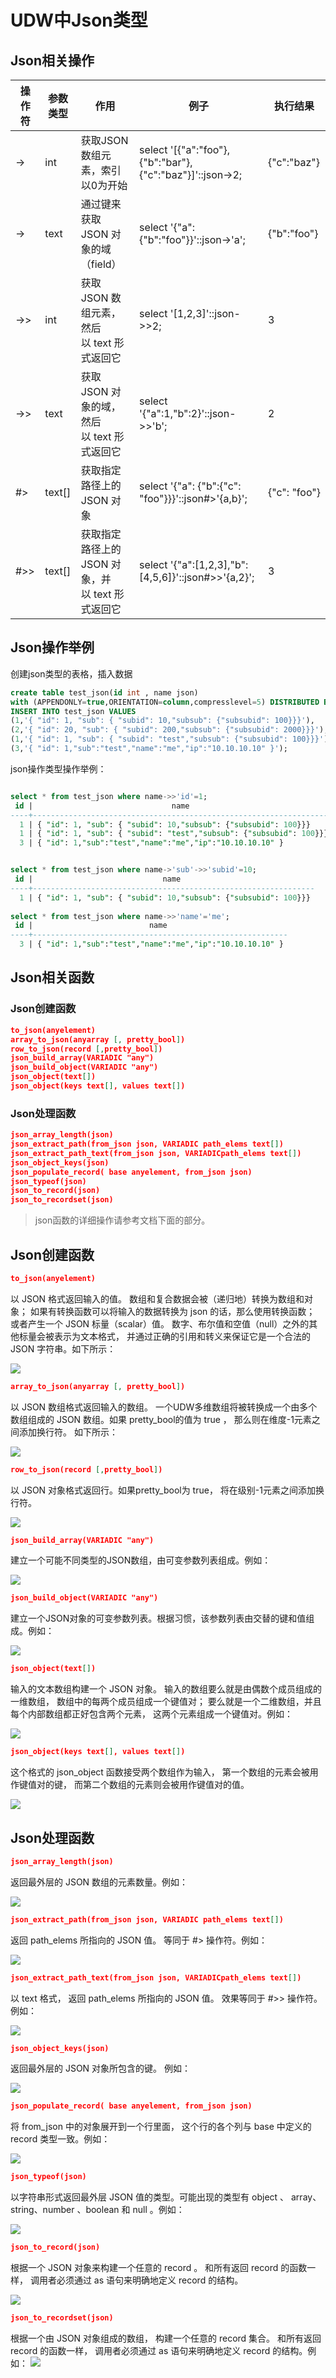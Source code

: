 # UDW中Json类型

## Json相关操作

| 操作符 | 参数类型 | 作用                                             | 例子                                                        | 执行结果     |
|--------|----------|--------------------------------------------------|-------------------------------------------------------------|--------------|
| \-\>   | int      | 获取JSON数组元素，索引以0为开始                  | select '\[{"a":"foo"},{"b":"bar"},{"c":"baz"}\]'::json-\>2; | {"c":"baz"}  |
| \-\>   | text     | 通过键来获取 JSON 对象的域（field）              | select '{"a": {"b":"foo"}}'::json-\>'a';                    | {"b":"foo"}  |
| \-\>\> | int      | 获取 JSON 数组元素，然后以 text 形式返回它       | select '\[1,2,3\]'::json-\>\>2;                             | 3            |
| \-\>\> | text     | 获取 JSON 对象的域，然后以 text 形式返回它       | select '{"a":1,"b":2}'::json-\>\>'b';                       | 2            |
| \#\>   | text\[\] | 获取指定路径上的 JSON 对象                       | select '{"a": {"b":{"c": "foo"}}}'::json\#\>'{a,b}';        | {"c": "foo"} |
| \#\>\> | text\[\] | 获取指定路径上的 JSON 对象，并以 text 形式返回它 | select '{"a":\[1,2,3\],"b":\[4,5,6\]}'::json\#\>\>'{a,2}';  | 3            |

## Json操作举例

创建json类型的表格，插入数据

``` sql
create table test_json(id int , name json)
with (APPENDONLY=true,ORIENTATION=column,compresslevel=5) DISTRIBUTED BY (id);
INSERT INTO test_json VALUES 
(1,'{ "id": 1, "sub": { "subid": 10,"subsub": {"subsubid": 100}}}'),
(2,'{ "id": 20, "sub": { "subid": 200,"subsub": {"subsubid": 2000}}}'),
(1,'{ "id": 1, "sub": { "subid": "test","subsub": {"subsubid": 100}}}'),
(3,'{ "id": 1,"sub":"test","name":"me","ip":"10.10.10.10" }');
```

json操作类型操作举例：

``` sql

select * from test_json where name->>'id'=1;
 id |                               name                                
----+-------------------------------------------------------------------
  1 | { "id": 1, "sub": { "subid": 10,"subsub": {"subsubid": 100}}}
  1 | { "id": 1, "sub": { "subid": "test","subsub": {"subsubid": 100}}}
  3 | { "id": 1,"sub":"test","name":"me","ip":"10.10.10.10" }


select * from test_json where name->'sub'->>'subid'=10;
 id |                             name                              
----+---------------------------------------------------------------
  1 | { "id": 1, "sub": { "subid": 10,"subsub": {"subsubid": 100}}}
  
select * from test_json where name->>'name'='me';
 id |                          name                           
----+---------------------------------------------------------
  3 | { "id": 1,"sub":"test","name":"me","ip":"10.10.10.10" }


```

## Json相关函数

### Json创建函数

``` json
to_json(anyelement) 
array_to_json(anyarray [, pretty_bool])
row_to_json(record [,pretty_bool])
json_build_array(VARIADIC "any")
json_build_object(VARIADIC "any")
json_object(text[]) 
json_object(keys text[], values text[]) 
```

### Json处理函数

``` json
json_array_length(json)
json_extract_path(from_json json, VARIADIC path_elems text[])
json_extract_path_text(from_json json, VARIADICpath_elems text[])
json_object_keys(json)
json_populate_record( base anyelement, from_json json)
json_typeof(json)
json_to_record(json)
json_to_recordset(json)
```

> json函数的详细操作请参考文档下面的部分。

## Json创建函数

``` json
to_json(anyelement) 
```

以 JSON 格式返回输入的值。 数组和复合数据会被（递归地）转换为数组和对象；
如果有转换函数可以将输入的数据转换为 json 的话，那么使用转换函数；
或者产生一个 JSON 标量（scalar）值。 数字、布尔值和空值（null）之外的其他标量会被表示为文本格式，
并通过正确的引用和转义来保证它是一个合法的 JSON 字符串。如下所示：

![](/images/uhadoop_json1.png)

``` json
array_to_json(anyarray [, pretty_bool]) 
```

以 JSON 数组格式返回输入的数组。 一个UDW多维数组将被转换成一个由多个数组组成的 JSON
数组。如果 pretty\_bool的值为 true ， 那么则在维度-1元素之间添加换行符。 如下所示：

![](/images/uhadoop_json2.png)

``` json
row_to_json(record [,pretty_bool])
```

以 JSON 对象格式返回行。如果pretty\_bool为 true， 将在级别-1元素之间添加换行符。

![](/images/uhadoop_json3.png)

``` json
json_build_array(VARIADIC "any")
```

建立一个可能不同类型的JSON数组，由可变参数列表组成。例如：

![](/images/uhadoop_json4.png)

``` json
json_build_object(VARIADIC "any")
```

建立一个JSON对象的可变参数列表。根据习惯，该参数列表由交替的键和值组成。例如：

![](/images/uhadoop_json5.png)

``` json
json_object(text[]) 
```

输入的文本数组构建一个 JSON 对象。 输入的数组要么就是由偶数个成员组成的一维数组， 数组中的每两个成员组成一个键值对；
要么就是一个二维数组，并且每个内部数组都正好包含两个元素， 这两个元素组成一个键值对。例如：

![](/images/uhadoop_json6.png)

``` json
json_object(keys text[], values text[]) 
```

这个格式的 json\_object 函数接受两个数组作为输入， 第一个数组的元素会被用作键值对的键， 而第二个数组的元素则会被用作键值对的值。

![](/images/uhadoop_json7.png)

## Json处理函数

``` json
json_array_length(json)
```

返回最外层的 JSON 数组的元素数量。例如：

![](/images/uhadoop_json8.png)

``` json
json_extract_path(from_json json, VARIADIC path_elems text[])
```

返回 path\_elems 所指向的 JSON 值。 等同于 \#\> 操作符。例如：

![](/images/uhadoop_json9.png)

``` json
json_extract_path_text(from_json json, VARIADICpath_elems text[])
```

以 text 格式， 返回 path\_elems 所指向的 JSON 值。 效果等同于 \#\>\> 操作符。例如：

![](/images/uhadoop_json10.png)

``` json
json_object_keys(json)
```

返回最外层的 JSON 对象所包含的键。 例如：

![](/images/uhadoop_json11.png)

``` json
json_populate_record( base anyelement, from_json json)
```

将 from\_json 中的对象展开到一个行里面， 这个行的各个列与 base 中定义的 record 类型一致。例如：

![](/images/uhadoop_json12.png)

``` json
json_typeof(json)
```

以字符串形式返回最外层 JSON 值的类型。可能出现的类型有 object 、 array、string、number 、boolean 和
null 。例如：

![](/images/uhadoop_json13.png)

``` json
json_to_record(json)
```

根据一个 JSON 对象来构建一个任意的 record 。 和所有返回 record 的函数一样， 调用者必须通过 as 语句来明确地定义
record 的结构。

![](/images/uhadoop_json14.png)

``` json
json_to_recordset(json)
```

根据一个由 JSON 对象组成的数组， 构建一个任意的 record 集合。 和所有返回 record 的函数一样， 调用者必须通过 as
语句来明确地定义 record 的结构。例如： ![](/analysis/udw/uhadoop_json15.png)
